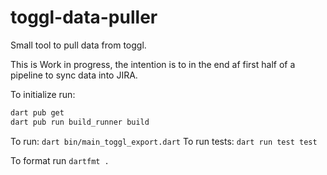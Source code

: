 # toggl-data-puller

Small tool to pull data from toggl.

This is Work in progress, the intention is to in the end af first half of a pipeline to sync data into JIRA.

To initialize run:

``` bash
dart pub get
dart pub run build_runner build
```

To run: `dart bin/main_toggl_export.dart`
To run tests: `dart run test test`

To format run `dartfmt .`
